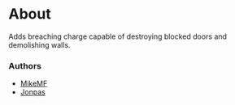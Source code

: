 # About

Adds breaching charge capable of destroying blocked doors and demolishing walls.

### Authors

- [MikeMF](http://github.com/mike-mf)
- [Jonpas](http://github.com/jonpas)
